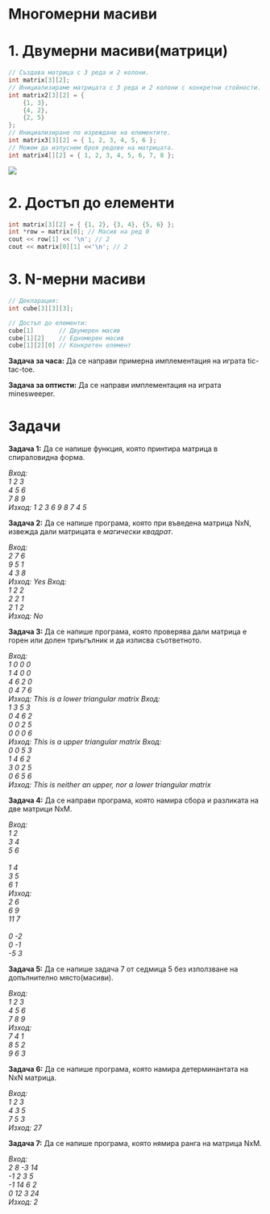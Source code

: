 <h1>Многомерни масиви</h1>

<h1>1. Двумерни масиви(матрици)</h1>

```c++
// Създава матрица с 3 реда и 2 колони.
int matrix[3][2];
// Инициализираме матрицата с 3 реда и 2 колони с конкретни стойности.
int matrix2[3][2] = {
    {1, 3},
    {4, 2},
    {2, 5}
};
// Инициализиране по изреждане на елементите.
int matrix3[3][2] = { 1, 2, 3, 4, 5, 6 };
// Можем да изпуснем броя редове на матрицата.
int matrix4[][2] = { 1, 2, 3, 4, 5, 6, 7, 8 };
```

![](https://eli.thegreenplace.net/images/2015/row-major-2D.png)

<h1>2. Достъп до елементи</h1>

```c++
int matrix[3][2] = { {1, 2}, {3, 4}, {5, 6} };
int *row = matrix[0]; // Масив на ред 0
cout << row[1] << '\n'; // 2
cout << matrix[0][1] <<'\n'; // 2
```

<h1>3. N-мерни масиви</h1>

```c++
// Декларация:
int cube[3][3][3];

// Достъп до елементи:
cube[1]       // Двумерен масив
cube[1][2]    // Едномерен масив
cube[1][2][0] // Конкретен елемент
```

**Задача за часа:** Да се направи примерна имплементация на играта tic-tac-toe.

**Задача за оптисти:** Да се направи имплементация на играта minesweeper.

<h1>Задачи</h1>

**Задача 1:** Да се напише функция, която принтира матрица в спираловидна форма.

*Вход:*<br>*1 2 3*<br>*4 5 6*<br>*7 8 9*<br>*Изход: 1 2 3 6 9 8 7 4 5*

**Задача 2:** Да се напише програма, която при въведена матрица NxN, извежда дали матрицата е *магически квадрат*.

*Вход:*<br>*2 7 6*<br>*9 5 1*<br>*4 3 8*<br>*Изход: Yes*
*Вход:*<br>*1 2 2*<br>*2 2 1*<br>*2 1 2*<br>*Изход: No*

**Задача 3:** Да се напише програма, която проверява дали матрица е горен или долен триъгълник и да изписва съответното.

*Вход:*<br>*1 0 0 0*<br>*1 4 0 0*<br>*4 6 2 0*<br>*0 4 7 6*<br>*Изход: This is a lower triangular matrix*
*Вход:*<br>*1 3 5 3*<br>*0 4 6 2*<br>*0 0 2 5*<br>*0 0 0 6*<br>*Изход: This is a upper triangular matrix*
*Вход:*<br>*0 0 5 3*<br>*1 4 6 2*<br>*3 0 2 5*<br>*0 6 5 6*<br>*Изход: This is neither an upper, nor a lower triangular matrix*

**Задача 4:** Да се направи програма, която намира сбора и разликата на две матрици NxM.

*Вход:*<br>*1 2*<br>*3 4*<br>*5 6*<br><br>*1 4*<br>*3 5*<br>*6 1*<br>*Изход:*<br>*2 6*<br>*6 9*<br>*11 7*<br><br>*0 -2*<br>*0 -1*<br>*-5 3*

**Задача 5:** Да се напише задача 7 от седмица 5 без използване на допълнително място(масиви).

*Вход:*<br>*1 2 3*<br>*4 5 6*<br>*7 8 9*<br>*Изход:*<br>*7 4 1*<br>*8 5 2*<br>*9 6 3*

**Задача 6:** Да се напише програма, която намира детерминантата на NxN матрица.

*Вход:*<br>*1 2 3*<br>*4 3 5*<br>*7 5 3*<br>*Изход: 27*

**Задача 7:** Да се напише програма, която нямира ранга на матрица NxM.

*Вход:*<br>*2 8 -3 14*<br>*-1 2 3 5*<br>*-1 14 6 2*<br>*0 12 3 24*<br>*Изход: 2*